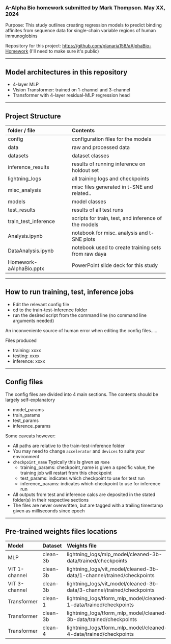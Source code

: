 


### A-Alpha Bio homework submitted by Mark Thompson. May XX, 2024


Purpose:
This study outlines creating regression models to predict binding affinites from sequence data for single-chain variable regions of human immunoglobins 

Repository for this project: https://github.com/planaria158/aAlphaBio-Homework  (I'll need to make sure it's public)

----
## Model architectures in this repository
- 4-layer MLP
- Vision Transformer: trained on 1-channel and 3-channel
- Transformer with 4-layer residual-MLP regression head


----
## Project Structure


| folder / file  | Contents  |
|:----------|:----------|
| config               | configuration files for the models    |
| data                 | raw and processed data    |
| datasets             | dataset classes    |
| inference_results    | results of running inference on holdout set    |
| lightning_logs       | all training logs and checkpoints    |
| misc_analysis        | misc files generated in t-SNE and related..    |
| models               | model classes    |
| test_results         | results of all test runs    |
| train_test_inference | scripts for train, test, and inference of the models    |
| Analysis.ipynb       | notebook for misc. analysis and t-SNE plots   |
| DataAnalysis.ipynb   | notebook used to create training sets from raw daya    |
| Homework-aAlphaBio.pptx | PowerPoint slide deck for this study

----
## How to run training, test, inference jobs

- Edit the relevant config file
- cd to the train-test-inference folder
- run the desired script from the command line (no command line arguments needed)

An inconveniente source of human error when editing the config files.....

Files produced
- training: xxxx
- testing: xxxx
- inference: xxxx

----
## Config files

The config files are divided into 4 main sections.  The contents should be largely self-explanatory
- model_params
- train_params
- test_params
- inference_params

Some caveats however: 
- All paths are relative to the train-test-inference folder
- You may need to change `accelerator` and `devices` to suite your environment
- `checkpoint_name`  Typically this is given as `None`
    - 	training_params: checkpoint_name is given a specific value, the training job will restart from this checkpoint
    -   test_params: indicates which checkpoint to use for test run
    -   inference_params: indicates which checkpoint to use for inference run
- All outputs from test and inference calcs are deposited in the stated folder(s) in their respective sections
- The files are never overwritten, but are tagged with a trailing timestamp given as milliseconds since epoch


----
## Pre-trained weights files locations

| Model  | Dataset  | Weights file |
|:----------|:----------|:----------|
| MLP    | clean-3b            | lightning_logs/mlp_model/cleaned-3b-data/trained/checkpoints    |
| VIT 1-channel   | clean-3b   | lightning_logs/vit_model/cleaned-3b-data/1-channel/trained/checkpoints    |
| VIT 3-channel  | clean-3b    | lightning_logs/vit_model/cleaned-3b-data/3-channel/trained/checkpoints    |
| Transformer    | clean-1     | lightning_logs/tform_mlp_model/cleaned-1-data/trained/checkpoints    |
| Transformer    | clean-3b    | lightning_logs/tform_mlp_model/cleaned-3b-data/trained/checkpoints    |
| Transformer    | clean-4     | lightning_logs/tform_mlp_model/cleaned-4-data/trained/checkpoints   |

